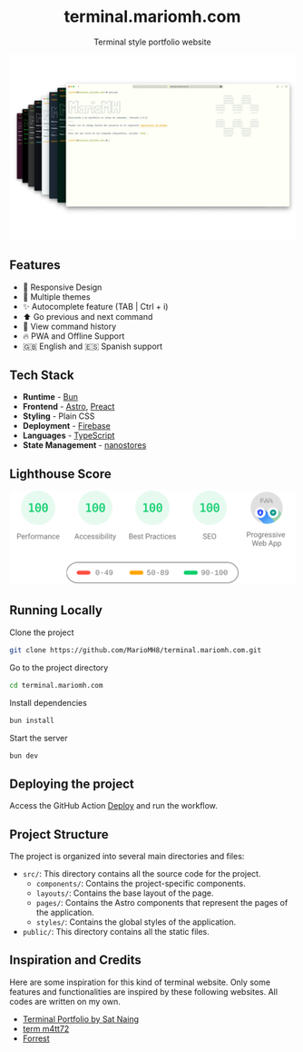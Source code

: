 <h1 align="center">
  terminal.mariomh.com
</h1>

<p align="center">
    Terminal style portfolio website
</p>

![mariomh-terminal--portfolio](docs/terminal.mriomh.com.webp)

## Features

- 📱 Responsive Design
- 🎨 Multiple themes
- ✨ Autocomplete feature (TAB | Ctrl + i)
- ⬆️ Go previous and next command
- 📖 View command history
- 🔥 PWA and Offline Support
- 🇬🇧 English and 🇪🇸 Spanish support

## Tech Stack

- **Runtime** - [Bun](https://bun.sh)
- **Frontend** - [Astro](https://astro.build/), [Preact](https://preactjs.com/)
- **Styling** - Plain CSS
- **Deployment** - [Firebase](https://firebase.google.com/)
- **Languages** - [TypeScript](https://www.typescriptlang.org/)
- **State Management** - [nanostores](https://github.com/nanostores/nanostores)

## Lighthouse Score

![lighthouse.webp](docs/lighthouse-result.svg)

## Running Locally

Clone the project

```bash
git clone https://github.com/MarioMH8/terminal.mariomh.com.git
```

Go to the project directory

```bash
cd terminal.mariomh.com
```

Install dependencies

```bash
bun install
```

Start the server

```bash
bun dev
```

## Deploying the project

Access the GitHub Action [Deploy](https://github.com/MarioMH8/terminal.mariomh.com/actions/workflows/deploy.yml) and run the workflow.

## Project Structure

The project is organized into several main directories and files:

- `src/`: This directory contains all the source code for the project.
  - `components/`: Contains the project-specific components.
  - `layouts/`: Contains the base layout of the page.
  - `pages/`: Contains the Astro components that represent the pages of the application.
  - `styles/`: Contains the global styles of the application.
- `public/`: This directory contains all the static files.

## Inspiration and Credits

Here are some inspiration for this kind of terminal website. Only some features and functionalities are inspired by these following websites. All codes are written on my own.

- [Terminal Portfolio by Sat Naing](https://terminal.satnaing.dev/)
- [term m4tt72](https://term.m4tt72.com/)
- [Forrest](https://fkcodes.com/)
